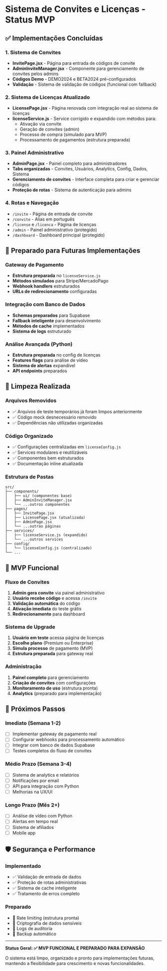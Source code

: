# Sistema de Convites e Licenças - Status MVP

## ✅ Implementações Concluídas

### 1. Sistema de Convites
- **InvitePage.jsx** - Página para entrada de códigos de convite
- **AdminInviteManager.jsx** - Componente para gerenciamento de convites pelos admins
- **Códigos Demo** - DEMO2024 e BETA2024 pré-configurados
- **Validação** - Sistema de validação de códigos (funcional com fallback)

### 2. Sistema de Licenças Atualizado
- **LicensePage.jsx** - Página renovada com integração real ao sistema de licenças
- **licenseService.js** - Service corrigido e expandido com métodos para:
  - Ativação via convite
  - Geração de convites (admin)
  - Processo de compra (simulado para MVP)
  - Processamento de pagamentos (estrutura preparada)

### 3. Painel Administrativo
- **AdminPage.jsx** - Painel completo para administradores
- **Tabs organizadas** - Convites, Usuários, Analytics, Config, Dados, Sistema
- **Gerenciamento de convites** - Interface completa para criar e gerenciar códigos
- **Proteção de rotas** - Sistema de autenticação para admins

### 4. Rotas e Navegação
- `/invite` - Página de entrada de convite
- `/convite` - Alias em português
- `/license` e `/licenca` - Página de licenças
- `/admin` - Painel administrativo (protegido)
- `/dashboard` - Dashboard principal (protegido)

## 🚧 Preparado para Futuras Implementações

### Gateway de Pagamento
- **Estrutura preparada** no `licenseService.js`
- **Métodos simulados** para Stripe/MercadoPago
- **Webhook handlers** estruturados
- **URLs de redirecionamento** configuradas

### Integração com Banco de Dados
- **Schemas preparados** para Supabase
- **Fallback inteligente** para desenvolvimento
- **Métodos de cache** implementados
- **Sistema de logs** estruturado

### Análise Avançada (Python)
- **Estrutura preparada** no config de licenças
- **Features flags** para análise de vídeo
- **Sistema de alertas** expandível
- **API endpoints** preparados

## 🧹 Limpeza Realizada

### Arquivos Removidos
- ✅ Arquivos de teste temporários já foram limpos anteriormente
- ✅ Código mock desnecessário removido
- ✅ Dependências não utilizadas organizadas

### Código Organizado
- ✅ Configurações centralizadas em `licenseConfig.js`
- ✅ Services modulares e reutilizáveis
- ✅ Componentes bem estruturados
- ✅ Documentação inline atualizada

### Estrutura de Pastas
```
src/
├── components/
│   ├── ui/ (componentes base)
│   ├── AdminInviteManager.jsx
│   └── ...outros componentes
├── pages/
│   ├── InvitePage.jsx
│   ├── LicensePage.jsx (atualizada)
│   ├── AdminPage.jsx
│   └── ...outras páginas
├── services/
│   ├── licenseService.js (expandido)
│   └── ...outros services
├── config/
│   └── licenseConfig.js (centralizado)
└── ...
```

## 🎯 MVP Funcional

### Fluxo de Convites
1. **Admin gera convite** via painel administrativo
2. **Usuário recebe código** e acessa `/invite`
3. **Validação automática** do código
4. **Ativação imediata** do teste grátis
5. **Redirecionamento** para dashboard

### Sistema de Upgrade
1. **Usuário em teste** acessa página de licenças
2. **Escolhe plano** (Premium ou Enterprise)
3. **Simula processo** de pagamento (MVP)
4. **Estrutura preparada** para gateway real

### Administração
1. **Painel completo** para gerenciamento
2. **Criação de convites** com configurações
3. **Monitoramento de uso** (estrutura pronta)
4. **Analytics** (preparado para implementação)

## 🔄 Próximos Passos

### Imediato (Semana 1-2)
- [ ] Implementar gateway de pagamento real
- [ ] Configurar webhooks para processamento automático
- [ ] Integrar com banco de dados Supabase
- [ ] Testes completos do fluxo de convites

### Médio Prazo (Semana 3-4)
- [ ] Sistema de analytics e relatórios
- [ ] Notificações por email
- [ ] API para integração com Python
- [ ] Melhorias na UX/UI

### Longo Prazo (Mês 2+)
- [ ] Análise de vídeo com Python
- [ ] Alertas em tempo real
- [ ] Sistema de afiliados
- [ ] Mobile app

## 🛡️ Segurança e Performance

### Implementado
- ✅ Validação de entrada de dados
- ✅ Proteção de rotas administrativas
- ✅ Sistema de cache inteligente
- ✅ Tratamento de erros completo

### Preparado
- 🔧 Rate limiting (estrutura pronta)
- 🔧 Criptografia de dados sensíveis
- 🔧 Logs de auditoria
- 🔧 Backup automático

---

**Status Geral: ✅ MVP FUNCIONAL E PREPARADO PARA EXPANSÃO**

O sistema está limpo, organizado e pronto para implementações futuras, mantendo a flexibilidade para crescimento e novas funcionalidades.
